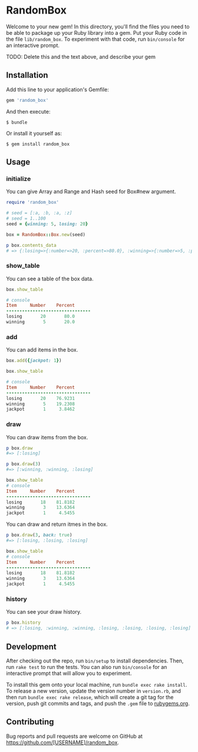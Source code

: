 # RandomBox

Welcome to your new gem! In this directory, you'll find the files you need to be able to package up your Ruby library into a gem. Put your Ruby code in the file `lib/random_box`. To experiment with that code, run `bin/console` for an interactive prompt.

TODO: Delete this and the text above, and describe your gem

## Installation

Add this line to your application's Gemfile:

```ruby
gem 'random_box'
```

And then execute:

    $ bundle

Or install it yourself as:

    $ gem install random_box

## Usage

### initialize
You can give Array and Range and Hash seed for Box#new argument.

```ruby
require 'random_box'

# seed = [:a, :b, :a, :z]
# seed = 1..100
seed = {winning: 5, losing: 20}

box = RandomBox::Box.new(seed)

p box.contents_data
# => {:losing=>{:number=>20, :percent=>80.0}, :winning=>{:number=>5, :percent=>20.0}}
```

### show_table
You can see a table of the box data.

```ruby
box.show_table

# console
Item     Number    Percent
--------------------------------
losing       20       80.0
winning       5       20.0
```

### add
You can add items in the box.

```ruby
box.add({jackpot: 1})

box.show_table

# console
Item     Number    Percent
--------------------------------
losing       20    76.9231
winning       5    19.2308
jackpot       1     3.8462
```

### draw
You can draw items from the box.

```ruby
p box.draw
#=> [:losing]

p box.draw(3)
#=> [:winning, :winning, :losing]

box.show_table
# console
Item     Number    Percent
--------------------------------
losing       18    81.8182
winning       3    13.6364
jackpot       1     4.5455
```

You can draw and return itmes in the box.

```ruby
p box.draw(3, back: true)
#=> [:losing, :losing, :losing]

box.show_table
# console
Item     Number    Percent
--------------------------------
losing       18    81.8182
winning       3    13.6364
jackpot       1     4.5455
```

### history
You can see your draw history.

```ruby
p box.history
# => [:losing, :winning, :winning, :losing, :losing, :losing, :losing]
```


## Development

After checking out the repo, run `bin/setup` to install dependencies. Then, run `rake test` to run the tests. You can also run `bin/console` for an interactive prompt that will allow you to experiment.

To install this gem onto your local machine, run `bundle exec rake install`. To release a new version, update the version number in `version.rb`, and then run `bundle exec rake release`, which will create a git tag for the version, push git commits and tags, and push the `.gem` file to [rubygems.org](https://rubygems.org).

## Contributing

Bug reports and pull requests are welcome on GitHub at https://github.com/[USERNAME]/random_box.
